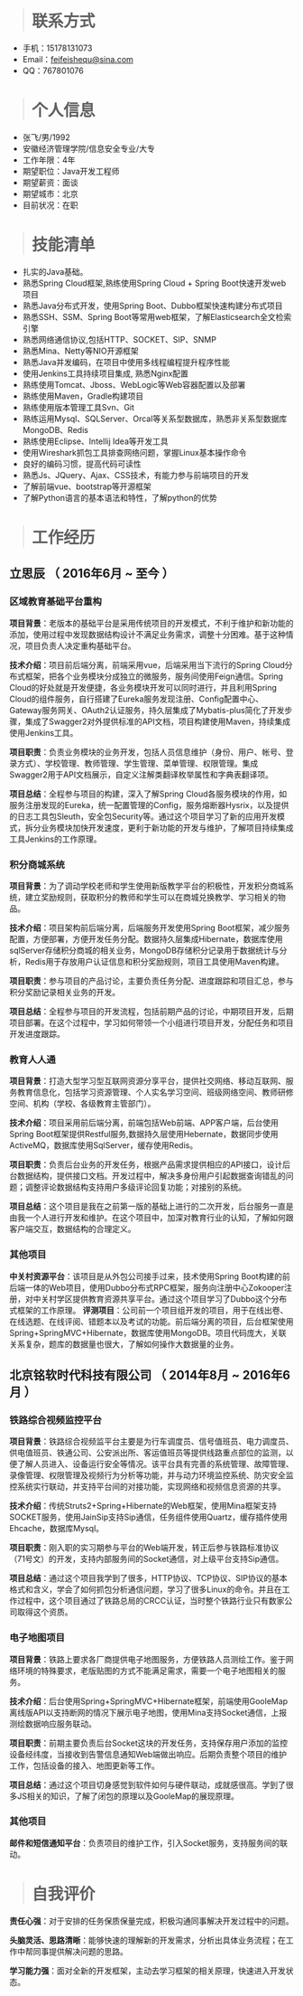 
># 联系方式

- 手机：15178131073
- Email：feifeishequ@sina.com
- QQ：767801076

># 个人信息

 - 张飞/男/1992
 - 安徽经济管理学院/信息安全专业/大专 
 - 工作年限：4年
 - 期望职位：Java开发工程师
 - 期望薪资：面谈
 - 期望城市：北京
 - 目前状况：在职


># 技能清单

- 扎实的Java基础。
- 熟悉Spring Cloud框架,熟练使用Spring Cloud + Spring Boot快速开发web项目
- 熟悉Java分布式开发，使用Spring Boot、Dubbo框架快速构建分布式项目
- 熟悉SSH、SSM、Spring Boot等常用web框架，了解Elasticsearch全文检索引擎
- 熟悉网络通信协议,包括HTTP、SOCKET、SIP、SNMP
- 熟悉Mina、Netty等NIO开源框架
- 熟悉Java并发编码，在项目中使用多线程编程提升程序性能
- 使用Jenkins工具持续项目集成, 熟悉Nginx配置
- 熟练使用Tomcat、Jboss、WebLogic等Web容器配置以及部署
- 熟练使用Maven，Gradle构建项目
- 熟练使用版本管理工具Svn、Git
- 熟练运用Mysql、SQLServer、Orcal等关系型数据库，熟悉非关系型数据库MongoDB、Redis
- 熟练使用Eclipse、Intellij Idea等开发工具
- 使用Wireshark抓包工具排查网络问题，掌握Linux基本操作命令
- 良好的编码习惯，提高代码可读性
- 熟悉Js、JQuery、Ajax、CSS技术，有能力参与前端项目的开发
- 了解前端vue、bootstrap等开源框架 
- 了解Python语言的基本语法和特性，了解python的优势




># 工作经历
## 立思辰 （ 2016年6月 ~ 至今 ）

### 区域教育基础平台重构 

**项目背景**：老版本的基础平台是采用传统项目的开发模式，不利于维护和新功能的添加，使用过程中发现数据结构设计不满足业务需求，调整十分困难。基于这种情况，项目负责人决定重构基础平台。


**技术介绍**：项目前后端分离，前端采用vue，后端采用当下流行的Spring Cloud分布式框架，把各个业务模块分成独立的微服务，服务间使用Feign通信。Spring Cloud的好处就是开发便捷，各业务模块开发可以同时进行，并且利用Spring Cloud的组件服务，自行搭建了Eureka服务发现注册、Config配置中心、Gateway服务网关、OAuth2认证服务，持久层集成了Mybatis-plus简化了开发步骤，集成了Swagger2对外提供标准的API文档，项目构建使用Maven，持续集成使用Jenkins工具。

**项目职责**：负责业务模块的业务开发，包括人员信息维护（身份、用户、帐号、登录方式）、学校管理、教师管理、学生管理、菜单管理、权限管理。集成Swagger2用于API文档展示，自定义注解类翻译枚举属性和字典表翻译项。

**项目总结**：全程参与项目的构建，深入了解Spring Cloud各服务模块的作用，如服务注册发现的Eureka，统一配置管理的Config，服务熔断器Hysrix，以及提供的日志工具包Sleuth，安全包Security等。通过这个项目学习了新的应用开发模式，拆分业务模块加快开发速度，更利于新功能的开发与维护，了解项目持续集成工具Jenkins的工作原理。




### 积分商城系统

**项目背景**：为了调动学校老师和学生使用新版教学平台的积极性，开发积分商城系统，建立奖励规则，获取积分的教师和学生可以在商城兑换教学、学习相关的物品。


**技术介绍**：项目架构前后端分离，后端服务开发使用Spring Boot框架，减少服务配置，方便部署，方便开发任务分配。数据持久层集成Hibernate，数据库使用sqlServer存储积分商城的相关业务，MongoDB存储积分记录用于数据统计与分析，Redis用于存放用户认证信息和积分奖励规则，项目工具使用Maven构建。

**项目职责**：参与项目的产品讨论，主要负责任务分配、进度跟踪和项目汇总，参与积分奖励记录相关业务的开发。

**项目总结**：全程参与项目的开发流程，包括前期产品的讨论，中期项目开发，后期项目部署。在这个过程中，学习如何带领一个小组进行项目开发，分配任务和项目开发进度跟踪。

### 教育人人通

**项目背景**：打造大型学习型互联网资源分享平台，提供社交网络、移动互联网、服务教育信息化，包括学习资源管理、个人实名学习空间、班级网络空间、教师研修空间、机构（学校、各级教育主管部门）。


**技术介绍**：项目采用前后端分离，前端包括Web前端、APP客户端，后台使用Spring Boot框架提供Restful服务,数据持久层使用Hebernate，数据同步使用ActiveMQ，数据库使用SqlServer，缓存使用Redis。

**项目职责**：负责后台业务的开发任务，根据产品需求提供相应的API接口，设计后台数据结构，提供接口文档。开发过程中，解决多身份用户引起数据查询错乱的问题；调整评论数据结构支持用户多级评论回复功能；对接别的系统。

**项目总结**：这个项目是我在之前第一版的基础上进行的二次开发，后台服务一直是由我一个人进行开发和维护。在这个项目中，加深对教育行业的认知，了解如何跟客户端交互，数据结构的合理定义。

### 其他项目
**中关村资源平台**：该项目是从外包公司接手过来，技术使用Spring Boot构建的前后端一体的Web项目，使用Dubbo分布式RPC框架，服务向注册中心Zokooper注册，对中关村学区提供教育资源共享平台。通过这个项目学习了Dubbo这个分布式框架的工作原理。
**评测项目**：公司前一个项目组开发的项目，用于在线出卷、在线选题、在线评阅、错题本以及考试的功能。前后端分离的项目，后台框架使用Spring+SpringMVC+Hibernate，数据库使用MongoDB。项目代码庞大，关联关系复杂，题库的数据量也很大，了解如何操作大数据量的业务。

  
## 北京铭软时代科技有限公司 （ 2014年8月 ~ 2016年6月 ）

### 铁路综合视频监控平台

**项目背景**：铁路综合视频监平台主要是为行车调度员、信号值班员、电力调度员、供电值班员、铁通公司、公安派出所、客运值班员等提供线路重点部位的监测，以便了解人员进入、设备运行安全等情况。该平台具有完善的系统管理、故障管理、录像管理、权限管理及视频行为分析等功能，并与动力环境监控系统、防灾安全监控系统实行联动，并支持平台间的对接功能，实现网络和视频信息资源的共享。

**技术介绍**：传统Struts2+Spring+Hibernate的Web框架，使用Mina框架支持SOCKET服务，使用JainSip支持Sip通信，任务组件使用Quartz，缓存插件使用Ehcache，数据库Mysql。

**项目职责**：刚入职的实习期参与平台的Web端开发，转正后参与铁路标准协议（71号文）的开发，支持内部服务间的Socket通信，对上级平台支持Sip通信。

**项目总结**：通过这个项目我学到了很多，HTTP协议、TCP协议、SIP协议的基本格式和含义，学会了如何抓包分析通信问题，学习了很多Linux的命令。并且在工作过程中，这个项目通过了铁路总局的CRCC认证，当时整个铁路行业只有数家公司取得这个资质。

### 电子地图项目 
**项目背景**：铁路上要求各厂商提供电子地图服务，方便铁路人员测绘工作。鉴于网络环境的特殊要求，老版贴图的方式不能满足需求，需要一个电子地图相关的服务。

**技术介绍**：后台使用Spring+SpringMVC+Hibernate框架，前端使用GooleMap离线版API以支持断网的情况下展示电子地图，使用Mina支持Socket通信，上报测绘数据响应服务联动。

**项目职责**：前期主要负责后台Socket这块的开发任务，支持保存用户添加的监控设备经纬度，当接收到告警信息通知Web端做出响应。后期负责整个项目的维护工作，包括设备的接入、地图更新等工作。

**项目总结**：通过这个项目切身感觉到软件如何与硬件联动，成就感很高。学到了很多JS相关的知识，了解了闭包的原理以及GooleMap的展现原理。

### 其他项目
**邮件和短信通知平台**：负责项目的维护工作，引入Socket服务，支持服务间的联动。


># 自我评价
**责任心强**：对于安排的任务保质保量完成，积极沟通同事解决开发过程中的问题。

**头脑灵活、思路清晰**：能够快速的理解新的开发需求，分析出具体业务流程；在工作中帮同事提供解决问题的思路。

**学习能力强**：面对全新的开发框架，主动去学习框架的相关原理，快速进入开发状态。



      
